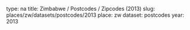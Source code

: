 type: na
title: Zimbabwe / Postcodes / Zipcodes (2013)
slug: places/zw/datasets/postcodes/2013
place: zw
dataset: postcodes
year: 2013
